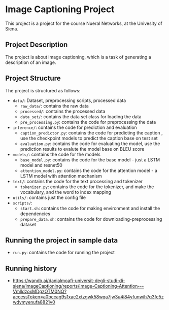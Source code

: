# Image Captioning Project
This project is a project for the course Nueral Networks, at the Univesity of Siena.

## Project Description
The project is about image captioning, which is a task of generating a description of an image.

## Project Structure
The project is structured as follows:
- `data/`:  Dataset,  preprocessing scripts, processed data
    - `raw_data/`: contains the raw data
    - `processed/`: contains the processed data
    - `data_set/`: contains the data set class for loading the data
    - `pre_processing.py`: contains the code for preprocessing the data
- `inference/`: contains the code for prediction and evaluation
    - `caption_predictor.py`: contains the code for predicting the caption , use the checkpoint models to predict the caption base on test set
    - `evaluation.py`: contains the code for evaluating the model, use the prediction results to evalute the model base on BLEU score
- `models/`: contains the code for the models
    - `base_model.py`: contains the code for the base model - just a LSTM model and resnet50
    - `attention_model.py`: contains the code for the attention model - a LSTM model with attention mechanism
- `text/`: contains the code for the text processing and tokenizer
    - `tokenizer.py`: contains the code for the tokenizer, and make the vocabulary, and the word to index mapping
- `utils/`: contains just the config file
- `scripts/`: 
    - `start.sh`: contains the code for making environment and install the dependencies
    - `prepare_data.sh`: contains the code for downloading-preprocessing dataset


## Running the project in sample data
- `run.py`: contains the code for running the project

## Running history 
- https://wandb.ai/danialmoafi-universit-degli-studi-di-siena/imageCaptioning/reports/Image-Captioning-Attention---VmlldzoxMDgzOTM0NQ?accessToken=a0bccag9s1xae2xtzgwk58wqa7jw3u4i84yfunwih7q3fe5zwdvmyenufa8821v0
